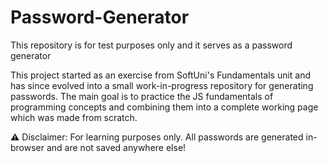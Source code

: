 # Password-Generator
This repository is for test purposes only and it serves as a password generator

This project started as an exercise from SoftUni's Fundamentals unit and has since evolved into a small work-in-progress repository for generating passwords. The main goal is to practice the JS fundamentals of programming concepts and combining them into a complete working page which was made from scratch. 

⚠️ Disclaimer: For learning purposes only. All passwords are generated in-browser and are not saved anywhere else!